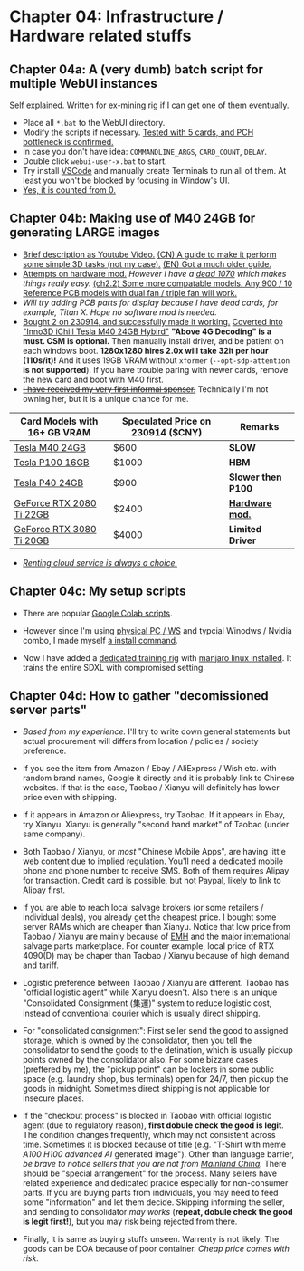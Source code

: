 # Chapter 04: Infrastructure / Hardware related stuffs #

## Chapter 04a: A (very dumb) batch script for multiple WebUI instances ##

Self explained. Written for ex-mining rig if I can get one of them eventually. 

- Place all `*.bat` to the WebUI directory.
- Modify the scripts if necessary. [Tested with 5 cards, and PCH bottleneck is confirmed.](https://www.instagram.com/p/CwcZQLhy1ad/)
- In case you don't have idea: `COMMANDLINE_ARGS`, `CARD_COUNT`, `DELAY`.
- Double click `webui-user-x.bat` to start.
- Try install [VSCode](https://code.visualstudio.com/) and manually create Terminals to run all of them. At least you won't be blocked by focusing in Window's UI.
- [Yes, it is counted from 0.](https://en.wikipedia.org/wiki/Zero-based_numbering)

## Chapter 04b: Making use of M40 24GB for generating LARGE images ##

- [Brief description as Youtube Video.](https://www.youtube.com/watch?v=bVbqSobos04&ab_channel=NovaspiritTech) [(CN) A guide to make it perform some simple 3D tasks (not my case).](https://www.youtube.com/watch?v=K1emL7pwDH0&ab_channel=%E7%A5%9E%E5%90%9B%E5%90%9B) [(EN) Got a much older guide.](https://www.reddit.com/r/pcmasterrace/comments/m6evvp/gaming_on_a_tesla_m40_gtx_titan_x_performance_for/)
- [Attempts on hardware mod.](https://extremehw.net/topic/1228-trying-to-improve-a-tesla-m40/) *However I have a [dead 1070](https://www.hkepc.com/16077/Dual_Slot%E9%9B%99%E9%A2%A8%E6%89%87%E8%A8%AD%E8%A8%88_Inno3D_GeForce_GTX_1070_Ti_X2) which makes things really easy.* [(ch2.2) Some more compatable models. Any 900 / 10 Reference PCB models with dual fan / triple fan will work.](https://zhuanlan.zhihu.com/p/536850498)
- *Will try adding PCB parts for display because I have dead cards, for example, Titan X. Hope no software mod is needed.*
- [Bought 2 on 230914, and successfully made it working.](https://www.instagram.com/p/CxLtCNRS__i/?igshid=MWZjMTM2ODFkZg==) [Coverted into "Inno3D iChill Tesla M40 24GB Hybird"](https://www.instagram.com/p/CxtzLg9yGI4/) **"Above 4G Decoding" is a must. CSM is optional.** Then manually install driver, and be patient on each windows boot. **1280x1280 hires 2.0x will take 32it per hour (110s/it)!** And it uses 19GB VRAM without `xformer` (`--opt-sdp-attention` **is not supported**). If you have trouble paring with newer cards, remove the new card and boot with M40 first.
- ~~[I have received my very first informal sponser.](https://www.instagram.com/p/Cx3HM5xyx85)~~ Technically I'm not owning her, but it is a unique chance for me.

|Card Models with 16+ GB VRAM|Speculated Price on 230914 ($CNY)|Remarks|
|---|---|---|
|[Tesla M40 24GB](https://zhuanlan.zhihu.com/p/584409286)|$600|**SLOW**|
|[Tesla P100 16GB](https://zhuanlan.zhihu.com/p/635327525)|$1000|**HBM**|
|[Tesla P40 24GB](https://www.bilibili.com/read/cv22426319/)|$900|**Slower then P100**|
|[GeForce RTX 2080 Ti 22GB](https://www.bilibili.com/read/cv22426319/](https://zhuanlan.zhihu.com/p/628356617)https://zhuanlan.zhihu.com/p/628356617)|$2400|**[Hardware mod.](https://www.chiphell.com/forum.php?mod=viewthread&tid=2503364&extra=page%3D1&mobile=no)**|
|[GeForce RTX 3080 Ti 20GB](https://www.extremetech.com/gaming/nvidia-geforce-rtx-3080-ti-with-20gb-of-vram-goes-up-for-sale)|$4000|**Limited Driver**|

- *[Renting cloud service is always a choice.](https://www.autodl.com/)*

## Chapter 04c: My setup scripts ##

- There are popular [Google Colab scripts](https://github.com/camenduru/stable-diffusion-webui-colab).

- However since I'm using [physical PC / WS](./ice_lake_ws.md) and typcial Winodws / Nvidia combo, I made myself [a install command](./local-install-env.md).

- Now I have added a [dedicated training rig](./4x3090.md) with [manjaro linux installed](../ch06/manjaro/readme.md). It trains the entire SDXL with compromised setting.

## Chapter 04d: How to gather "decomissioned server parts" ##

- *Based from my experience.* I'll try to write down general statements but actual procurement will differs from location / policies / society preference.

- If you see the item from Amazon / Ebay / AliExpress / Wish etc. with random brand names, Google it directly and it is probably link to Chinese websites. If that is the case, Taobao / Xianyu will definitely has lower price even with shipping.

- If it appears in Amazon or Aliexpress, try Taobao. If it appears in Ebay, try Xianyu. Xianyu is generally "second hand market" of Taobao (under same company).

- Both Taobao / Xianyu, or *most* "Chinese Mobile Apps", are having little web content due to implied regulation. You'll need a dedicated mobile phone and phone number to receive SMS. Both of them requires Alipay for transaction. Credit card is possible, but not Paypal, likely to link to Alipay first.

- If you are able to reach local salvage brokers (or some retailers / individual deals), you already get the cheapest price. I bought some server RAMs which are cheaper than Xianyu. Notice that low price from Taobao / Xianyu are mainly because of [EMH](https://en.wikipedia.org/wiki/Efficient-market_hypothesis) and the major international salvage parts marketplace. For counter example, local price of RTX 4090(D) may be chaper than Taobao / Xianyu because of high demand and tariff.

- Logistic preference between Taobao / Xianyu are different. Taobao has "official logistic agent" while Xianyu doesn't. Also there is an unique "Consolidated Consignment (集運)" system to reduce logistic cost, instead of conventional courier which is usually direct shipping. 

- For "consolidated consignment": First seller send the good to assigned storage, which is owned by the consolidator, then you tell the consolidator to send the goods to the detination, which is usually pickup points owned by the consolidator also. For some bizzare cases (preffered by me), the "pickup point" can be lockers in some public space (e.g. laundry shop, bus terminals) open for 24/7, then pickup the goods in midnight. Sometimes direct shipping is not applicable for insecure places.

- If the "checkout process" is blocked in Taobao with official logistic agent (due to regulatory reason), **first dobule check the good is legit**. The condition changes frequently, which may not consistent across time. Sometimes it is blocked because of title (e.g. "T-Shirt with meme *A100 H100 advanced AI* generated image"). Other than language barrier, *be brave to notice sellers that you are not from [Mainland China](https://en.wikipedia.org/wiki/Mainland_China).* There should be "special arrangement" for the process. Many sellers have related experience and dedicated pracice especially for non-consumer parts. If you are buying parts from individuals, you may need to feed some "information" and let them decide. Skipping informing the seller, and sending to consolidator *may works* (**repeat, dobule check the good is legit first!**), but you may risk being rejected from there.

- Finally, it is same as buying stuffs unseen. Warrenty is not likely. The goods can be DOA because of poor container. *Cheap price comes with risk.*